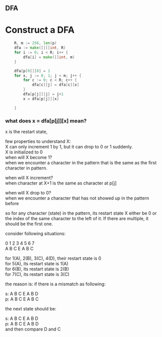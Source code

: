## DFA

# Construct a DFA

```go
  	R, m := 256, len(p)
	dfa := make([][]int, R) 
	for i := 0; i < R; i++ {
		dfa[i] = make([]int, m)
	}

	dfa[p[0]][0] = 1
	for x, j := 0, 1; j < m; j++ { 
		for c := 0; c < R; c++ {
			dfa[c][j] = dfa[c][x]
		}
		dfa[p[j]][j] = j+1
		x = dfa[p[j]][x]

	}
```

### what does x = dfa[p[j]][x] mean?
x is the restart state, 

few properties to understand X:<br/>
X can only increment 1 by 1, but it can drop to 0 or 1 suddenly.<br/>
X is initialized to 0<br/>
when will X become 1?<br/>
when we encounter a character in the pattern that is the same as the first character in pattern.

when will X increment?<br/>
when character at X+1 is the same as character at p[j]

when will X drop to 0?<br/>
when we encounter a character that has not showed up in the pattern before


so for any character (state) in the pattern, its restart state X either be 0 or the index of the same character to the left of it. If there are multiple, it should be the first one.

consider following situations:

0 1 2 3 4 5 6 7 <br/>
  A B C E A B C

for 1(A), 2(B), 3(C), 4(D), their restart state is 0<br/>
for 5(A), its restart state is 1(A)<br/>
for 6(B), its restart state is 2(B)<br/>
for 7(C), its restart state is 3(C)<br/>

the reason is: if there is a mismatch as following:

s: A B C E A B D<br/>
p: A B C E A B C

the next state should be:

s: A B C E A B D<br/>
p:         A B C E A B D<br/>
and then compare D and C


